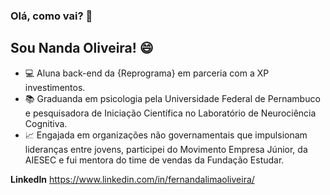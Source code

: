 ### Olá, como vai? 👋

## Sou Nanda Oliveira! :smile:


- :computer: Aluna back-end da {Reprograma} em parceria com a XP investimentos. 
- :books: Graduanda em psicologia pela Universidade Federal de Pernambuco e pesquisadora de Iniciação Científica no Laboratório de Neurociência Cognitiva. 
- :chart_with_upwards_trend: Engajada em organizações não governamentais que impulsionam lideranças entre jovens, participei do Movimento Empresa Júnior, da AIESEC e fui mentora do time de vendas da Fundação Estudar. 

**LinkedIn** https://www.linkedin.com/in/fernandalimaoliveira/
